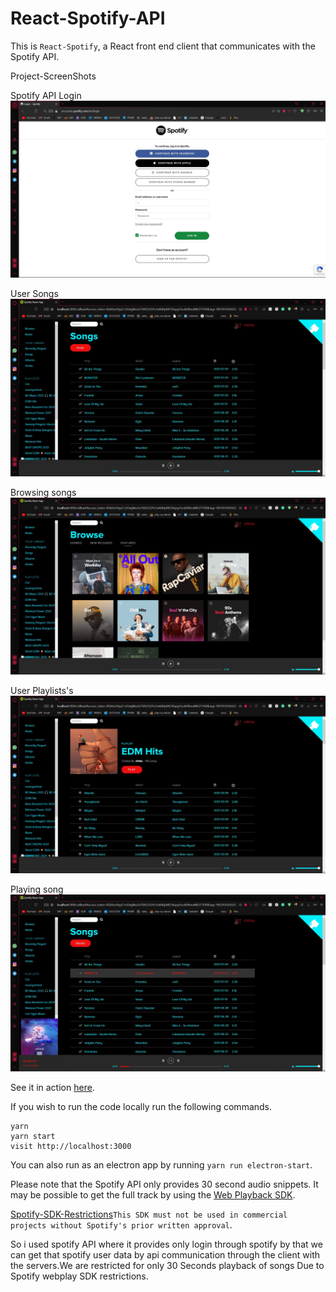 # React-Spotify-API

This is `React-Spotify`, a React front end client that communicates with the Spotify API.

Project-ScreenShots

Spotify API Login
![alt text](https://github.com/ETERNAL-VENOM/React-Project/blob/main/spotify-api-login.jpg "Songs")

User Songs
![alt text](https://github.com/ETERNAL-VENOM/React-Project/blob/main/songs.jpg "Songs")

Browsing songs 
![alt text](https://github.com/ETERNAL-VENOM/React-Project/blob/main/browse.jpg "Browse")

User Playlists's
![alt text](https://github.com/ETERNAL-VENOM/React-Project/blob/main/user-playlist.jpg "playlist")

Playing song
![alt text](https://github.com/ETERNAL-VENOM/React-Project/blob/main/song-playing.jpg "song")


See it in action [here](https://github.com/ETERNAL-VENOM/React-Project).

If you wish to run the code locally run the following commands.

```
yarn
yarn start
visit http://localhost:3000
```

You can also run as an electron app by running `yarn run electron-start`.

Please note that the Spotify API only provides 30 second audio snippets. It may be possible to get the full track by using the [Web Playback SDK](https://beta.developer.spotify.com/documentation/web-playback-sdk/).

[Spotify-SDK-Restrictions](https://developer.spotify.com/policy/#iii-some-prohibited-applications)`This SDK must not be used in commercial projects without Spotify's prior written approval`.

So i used spotify API where it provides only login through spotify by that we can get that spotify user data by api communication through the client with the servers.We are restricted for only 30 Seconds playback of songs Due to Spotify webplay SDK restrictions.




